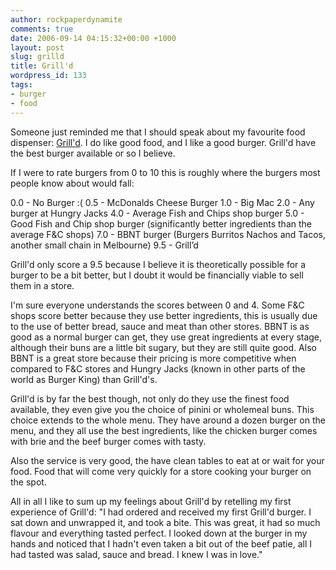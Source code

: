 ```yaml
---
author: rockpaperdynamite
comments: true
date: 2006-09-14 04:15:32+00:00 +1000
layout: post
slug: grilld
title: Grill'd
wordpress_id: 133
tags:
- burger
- food
---
```


Someone just reminded me that I should speak about my favourite food dispenser: [Grill'd](http://www.grilld.com.au/). I do like good food, and I like a good burger. Grill'd have the best burger available or so I believe.

If I were to rate burgers from 0 to 10 this is roughly where the burgers most people know about would fall:

0.0 - No Burger :(
0.5 - McDonalds Cheese Burger
1.0 - Big Mac
2.0 - Any burger at Hungry Jacks
4.0 - Average Fish and Chips shop burger
5.0 - Good Fish and Chip shop burger (significantly better ingredients than the average F&C shops)
7.0 - BBNT burger (Burgers Burritos Nachos and Tacos, another small chain in Melbourne)<!-- more -->
9.5 - Grill’d

Grill'd only score a 9.5 because I believe it is theoretically possible for a burger to be a bit better, but I doubt it would be financially viable to sell them in a store.

I'm sure everyone understands the scores between 0 and 4. Some F&C shops score better because they use better ingredients, this is usually due to the use of better bread, sauce and meat than other stores. BBNT is as good as a normal burger can get, they use great ingredients at every stage, although their buns are a little bit sugary, but they are still quite good. Also BBNT is a great store because their pricing is more competitive when compared to F&C stores and Hungry Jacks (known in other parts of the world as Burger King) than Grill'd's.

Grill'd is by far the best though, not only do they use the finest food available, they even give you the choice of pinini or wholemeal buns. This choice extends to the whole menu. They have around a dozen burger on the menu, and they all use the best ingredients, like the chicken burger comes with brie and the beef burger comes with tasty.

Also the service is very good, the have clean tables to eat at or wait for your food. Food that will come very quickly for a store cooking your burger on the spot.

All in all I like to sum up my feelings about Grill'd by retelling my first experience of Grill'd: "I had ordered and received my first Grill'd burger. I sat down and unwrapped it, and took a bite. This was great, it had so much flavour and everything tasted perfect. I looked down at the burger in my hands and noticed that I hadn't even taken a bit out of the beef patie, all I had tasted was salad, sauce and bread. I knew I was in love."
